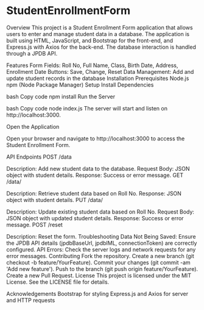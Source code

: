 # StudentEnrollmentForm
Overview
This project is a Student Enrollment Form application that allows users to enter and manage student data in a database. The application is built using HTML, JavaScript, and Bootstrap for the front-end, and Express.js with Axios for the back-end. The database interaction is handled through a JPDB API.

Features
Form Fields: Roll No, Full Name, Class, Birth Date, Address, Enrollment Date
Buttons: Save, Change, Reset
Data Management: Add and update student records in the database
Installation
Prerequisites
Node.js
npm (Node Package Manager)
Setup
Install Dependencies

bash
Copy code
npm install
Run the Server

bash
Copy code
node index.js
The server will start and listen on http://localhost:3000.

Open the Application

Open your browser and navigate to http://localhost:3000 to access the Student Enrollment Form.

API Endpoints
POST /data

Description: Add new student data to the database.
Request Body: JSON object with student details.
Response: Success or error message.
GET /data/

Description: Retrieve student data based on Roll No.
Response: JSON object with student details.
PUT /data/

Description: Update existing student data based on Roll No.
Request Body: JSON object with updated student details.
Response: Success or error message.
POST /reset

Description: Reset the form.
Troubleshooting
Data Not Being Saved: Ensure the JPDB API details (jpdbBaseUrl, jpdbIML, connectionToken) are correctly configured.
API Errors: Check the server logs and network requests for any error messages.
Contributing
Fork the repository.
Create a new branch (git checkout -b feature/YourFeature).
Commit your changes (git commit -am 'Add new feature').
Push to the branch (git push origin feature/YourFeature).
Create a new Pull Request.
License
This project is licensed under the MIT License. See the LICENSE file for details.

Acknowledgements
Bootstrap for styling
Express.js and Axios for server and HTTP requests
